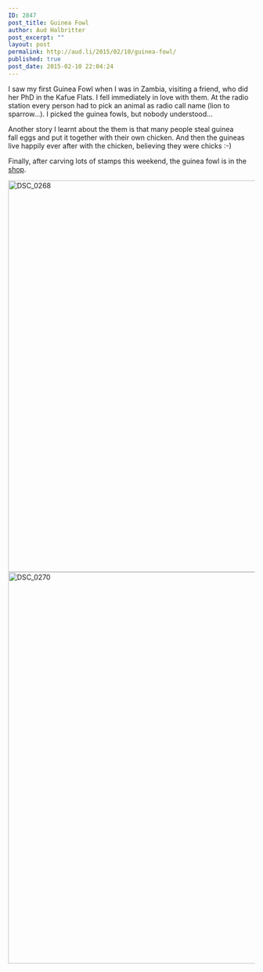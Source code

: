```yaml
---
ID: 2847
post_title: Guinea Fowl
author: Aud Halbritter
post_excerpt: ""
layout: post
permalink: http://aud.li/2015/02/10/guinea-fowl/
published: true
post_date: 2015-02-10 22:04:24
---
```

I saw my first Guinea Fowl when I was in Zambia, visiting a friend, who did her PhD in the Kafue Flats. I fell immediately in love with them. At the radio station every person had to pick an animal as radio call name (lion to sparrow...). I picked the guinea fowls, but nobody understood...

Another story I learnt about the them is that many people steal guinea fall eggs and put it together with their own chicken. And then the guineas live happily ever after with the chicken, believing they were chicks :-)

Finally, after carving lots of stamps this weekend, the guinea fowl is in the <a href="https://www.etsy.com/listing/221986834/stamp-guinea-fowl?ref=shop_home_active_2">shop</a>.

<a href="http://aud.li/wp-content/uploads/2015/02/DSC_0268.jpg"><img class="alignnone size-full wp-image-2848" src="http://aud.li/wp-content/uploads/2015/02/DSC_0268.jpg" alt="DSC_0268" width="1200" height="798" /></a> <a href="http://aud.li/wp-content/uploads/2015/02/DSC_0270.jpg"><img class="alignnone size-full wp-image-2849" src="http://aud.li/wp-content/uploads/2015/02/DSC_0270.jpg" alt="DSC_0270" width="1200" height="798" /></a>